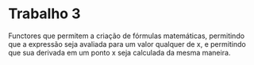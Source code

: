 Trabalho 3
==========

Functores que permitem a criação de fórmulas matemáticas, permitindo que a expressão seja avaliada para um valor qualquer de x, e permitindo que sua derivada em um ponto x seja calculada da mesma maneira.
